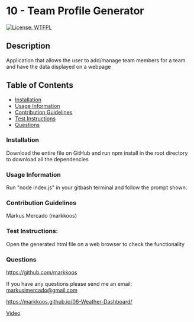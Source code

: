 # 10 - Team Profile Generator

[![License: WTFPL](https://img.shields.io/badge/License-WTFPL-brightgreen.svg)](http://www.wtfpl.net/about/)

## Description
Application that allows the user to add/manage team members for a team and have the data displayed on a webpage

## Table of Contents
- [Installation](#installation)
- [Usage Information](#usage-information)
- [Contribution Guidelines](contribution-guidelines)
- [Test Instructions](test-instructions)
- [Questions](questions)

### Installation
Download the entire file on GitHub and run npm install in the root directory to download all the dependencies 

### Usage Information
Run "node index.js" in your gitbash terminal and follow the prompt shown.

### Contribution Guidelines
Markus Mercado (markkoos)

### Test Instructions:
Open the generated html file on a web browser to check the functionality

### Questions
https://github.com/markkoos

If you have any questions please send me an email: 
markusimercado@gmail.com

https://markkoos.github.io/06-Weather-Dashboard/

[Video](https://youtu.be/i9OfWNQbBhk)
